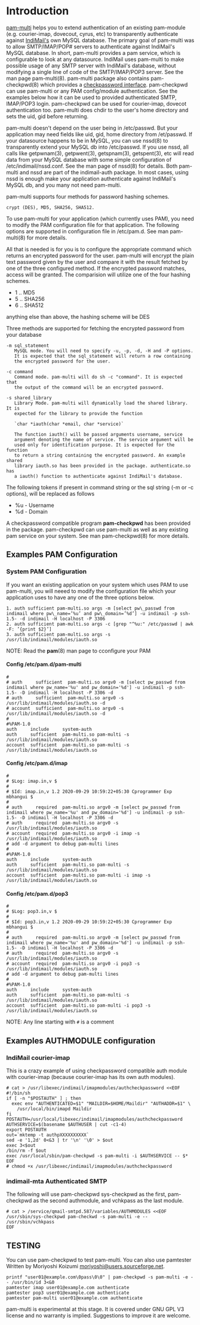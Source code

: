 # Introduction

[pam-multi](https://github.com/mbhangui/indimail-virtualdomains/tree/master/pam-multi-x) helps you to extend authentication of an existing pam-module (e.g. courier-imap, dovecout, cyrus, etc) to transparently authenticate against [IndiMail's](https://github.com/mbhangui/indimail-virtualdomains) own MySQL database. The primary goal of pam-multi was to allow SMTP/IMAP/POP# servers to authenticate against IndiMail's MySQL database. In short, pam-multi provides a pam service, which is configurable to look at any datasource. IndiMail uses pam-multi to make possible usage of any SMTP server with IndiMail's database, without modifying a single line of code of the SMTP/IMAP/POP3 server. See the man page pam-multi(8). pam-multi package also contains pam-checkpwd(8) which provides a [checkpassword interface](http://cr.yp.to/checkpwd/interface.html). pam-checkpwd can use pam-multi or any PAM config/module authentication. See the examples below how it can be used to provided authenticated SMTP, IMAP/POP3 login. pam-checkpwd can be used for courier-imap, dovecot authentication too. pam-multi does chdir to the user's home directory and sets the uid, gid before returning.

pam-multi doesn't depend on the user being in /etc/passwd. But your application may need fields like uid, gid, home directory from /et/passwd. If your datasource happens to be in MySQL, you can use nssd(8) to transparently extend your MySQL db into /etc/passwd. If you use nssd, all calls like getpwnam(3), getpwent(3), getspnam(3), getspent(3), etc will read data from your MySQL database with some simple configuration of /etc/indimail/nssd.conf. See the man page of nssd(8) for details. Both pam-multi and nssd are part of the indimail-auth package. In most cases, using nssd is enough make your application authenticate against IndiMail's MySQL db, and you many not need pam-multi.

pam-multi supports four methods for password hashing schemes.

`crypt (DES), MD5, SHA256, SHA512.`

To use pam-multi for your application (which currently uses PAM), you need to modify the PAM configuration file for that application. The following options are supported in configuration file in /etc/pam.d.  See man pam-multi(8) for more details.

All that is needed is for you is to configure the appropriate command which returns an encrypted password for the user. pam-multi will encrypt the plain text password given by the user and compare it with the result fetched by one of the three configured method. If the encrypted password matches, access will be granted. The comparision will utilize one of the four hashing schemes.

* $1$ .. MD5
* $5$ .. SHA256
* $6$ .. SHA512

anything else than above, the hashing scheme will be DES

Three methods are supported for fetching the encrypted password from your database

```
-m sql_statement
   MySQL mode. You will need to specify -u, -p, -d, -H and -P options.
   It is expected that the sql_statement will return a row containing
   the encrypted password for the user.

-c command
   Command mode. pam-multi will do sh -c "command". It is expected that
   the output of the command will be an encrypted password.

-s shared_library
   Library Mode. pam-multi will dynamically load the shared library. It is
   expected for the library to provide the function

   `char *iauth(char *email, char *service)`

   The function iauth() will be passed arguments username, service
   argument denoting the name of service. The service argument will be
   used only for identification purpose. It is expected for the function
   to return a string containing the encrypted password. An example shared
   library iauth.so has been provided in the package. authenticate.so has
   a iauth() function to authenticate against IndiMail's database.
```

The following tokens if present in command string or the sql string (-m or -c options),
will be replaced as follows

* %u - Username
* %d - Domain

A checkpassword compatible program **pam-checkpwd** has been provided in the package. pam-checkpwd can use pam-multi as well as any existing pam service on your system. See man pam-checkpwd(8) for more details.

## Examples PAM Configuration

### System PAM Configuration

If you want an existing application on your system which uses PAM to use pam-multi, you will neeed to modify the configuration file which your application uses to have any one of the three options below.

```
1. auth sufficient pam-multi.so args -m [select pw\_passwd from indimail where pw\_name=’%u’ and pw\_domain=’%d’] -u indimail -p ssh-1.5- -d indimail -H localhost -P 3306
2. auth sufficient pam-multi.so args -c [grep "^%u:" /etc/passwd | awk -F: ’{print $2}’]
3. auth sufficient pam-multi.so args -s /usr/lib/indimail/modules/iauth.so
```
NOTE: Read the **pam**(8) man page to cconfigure your PAM

#### Config /etc/pam.d/pam-multi

```
#
# auth     sufficient  pam-multi.so argv0 -m [select pw_passwd from indimail where pw_name='%u' and pw_domain='%d'] -u indimail -p ssh-1.5- -D indimail -H localhost -P 3306 -d
# auth     sufficient  pam-multi.so argv0 -s /usr/lib/indimail/modules/iauth.so -d
# account  sufficient  pam-multi.so argv0 -s /usr/lib/indimail/modules/iauth.so -d
#
#%PAM-1.0
auth     include     system-auth
auth     sufficient  pam-multi.so pam-multi -s /usr/lib/indimail/modules/iauth.so
account  sufficient  pam-multi.so pam-multi -s /usr/lib/indimail/modules/iauth.so
```

#### Config /etc/pam.d/imap
```
#
# $Log: imap.in,v $
#
# $Id: imap.in,v 1.2 2020-09-29 10:59:22+05:30 Cprogrammer Exp mbhangui $
#
# auth     required  pam-multi.so argv0 -m [select pw_passwd from indimail where pw_name='%u' and pw_domain='%d'] -u indimail -p ssh-1.5- -D indimail -H localhost -P 3306 -d
# auth     required  pam-multi.so argv0 -s /usr/lib/indimail/modules/iauth.so
# account  required  pam-multi.so argv0 -i imap -s /usr/lib/indimail/modules/iauth.so
# add -d argument to debug pam-multi lines
#
#%PAM-1.0
auth     include     system-auth
auth     sufficient  pam-multi.so pam-multi -s /usr/lib/indimail/modules/iauth.so
account  sufficient  pam-multi.so pam-multi -i imap -s /usr/lib/indimail/modules/iauth.so
```

#### Config /etc/pam.d/pop3
```
#
# $Log: pop3.in,v $
#
# $Id: pop3.in,v 1.2 2020-09-29 10:59:22+05:30 Cprogrammer Exp mbhangui $
#
# auth     required  pam-multi.so argv0 -m [select pw_passwd from indimail where pw_name='%u' and pw_domain='%d'] -u indimail -p ssh-1.5- -D indimail -H localhost -P 3306 -d
# auth     required  pam-multi.so argv0 -s /usr/lib/indimail/modules/iauth.so
# account  required  pam-multi.so argv0 -i pop3 -s /usr/lib/indimail/modules/iauth.so
# add -d argument to debug pam-multi lines
#
#%PAM-1.0
auth     include     system-auth
auth     sufficient  pam-multi.so pam-multi -s /usr/lib/indimail/modules/iauth.so
account  sufficient  pam-multi.so pam-multi -i pop3 -s /usr/lib/indimail/modules/iauth.so
```

NOTE: Any line starting with `#` is a comment

## Examples AUTHMODULE configuration

### IndiMail courier-imap

This is a crazy example of using checkpassword compatible auth module with courier-imap (because courier-imap has its own auth modules).

```
# cat > /usr/libexec/indimail/imapmodules/authcheckpassword <<EOF
#!/bin/sh
if [ -n "$POSTAUTH" ] ; then
  exec env "AUTHENTICATED=$1" "MAILDIR=$HOME/Maildir" "AUTHADDR=$1" \
    /usr/local/bin/imapd Maildir
fi
POSTAUTH=/usr/local/libexec/indimail/imapmodules/authcheckpassword
AUTHSERVICE=$(basename $AUTHUSER | cut -c1-4)
export POSTAUTH
out=`mktemp -t authpXXXXXXXXXX`
sed -e '1,2d' 0<&3 | tr '\n' '\0' > $out
exec 3<$out
/bin/rm -f $out
exec /usr/local/sbin/pam-checkpwd -s pam-multi -i $AUTHSERVICE -- $*
EOF
# chmod +x /usr/libexec/indimail/imapmodules/authcheckpassword
```

### indimail-mta Authenticated SMTP

The following will use pam-checkpwd sys-checkpwd as the first, pam-checkpwd as the second authmodule, and vchkpass as the last module.

```
# cat > /service/qmail-smtpd.587/variables/AUTHMODULES <<EOF
/usr/sbin/sys-checkpwd pam-checkwd -s pam-multi -e -- /usr/sbin/vchkpass
EOF
```

## TESTING

You can use pam-checkpwd to test pam-multi. You can also use pamtester Written by Moriyoshi Koizumi <moriyoshi@users.sourceforge.net>. 

```
printf "user01@example.com\0pass\0\0" | pam-checkpwd -s pam-multi -e -- /usr/bin/id 3<&0
pamtester imap user01@example.com authenticate
pamtester pop3 user01@example.com authenticate
pamtester pam-multi user01@example.com authenticate
```

pam-multi is experimental at this stage. It is covered under GNU GPL V3 license and no warranty is implied. Suggestions to improve it are welcome.
